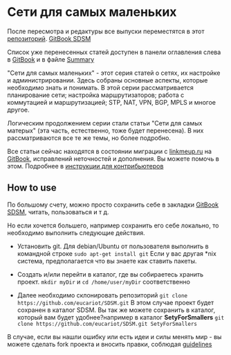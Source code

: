 # Сети для самых маленьких

После пересмотра и редактуры все выпуски переместятся в этот [репозиторий](https://github.com/eucariot/SDSM).
[GitBook SDSM](https://linkmeup.gitbook.io/sdsm/)

Список уже перенесенных статей доступен в панели оглавления слева в [GitBook](https://linkmeup.gitbook.io/sdsm/) и в файле [Summary](./SUMMARY.md)

"Сети для самых маленьких" - этот серия статей о сетях, их настройке и администрировании.
Здесь собраны основные аспекты, которые необходимо знать и понимать. 
В этой серии рассматривается планирование сети; настройка маршрутизаторов; работа с коммутацией и маршрутизацией; STP, NAT, VPN, BGP, MPLS и многое другое. 

Логическим продолжением серии стали статьи "Сети для самых матерых" (эта часть, естественно, тоже будет перенесена). В них рассматриваются все те же темы, но более подробно. 

Все статьи сейчас находятся в состоянии миграции с [linkmeup.ru](https://linkmeup.ru/blog/sdsm) на [GitBook](https://linkmeup.gitbook.io/sdsm/), исправлений неточностей и дополнения. Вы можете помочь в этом. Подробнее в [инструкции для контрибьютеров](./CONTRIBUTING.md)

## How to use

По большому счету, можно просто сохранить себе в закладки [GitBook SDSM](https://linkmeup.gitbook.io/sdsm/), читать, пользоваться и т д.

Но если хочется большего, например сохранить его себе локально, то необходимо выполнить следующие действия. 

* Установить git.
Для debian/Ubuntu от пользователя выполнить в командной строке `sudo apt-get install git`
Если у вас другая *nix система, предполагается что вы знаете как ставить пакеты. 

* Создать и/или перейти в каталог, где вы собираетесь хранить проект. 
`mkdir myDir` и `cd /home/user/myDir` соответственно

* Далее необходимо склонировать репозиторий `git clone https://github.com/eucariot/SDSM.git`
В этом случае проект будет сохранен в каталог SDSM.
Вы так же можете сохранить в каталог, который вам будет удобнее?например в каталог **SetyForSmallers** `git clone https://github.com/eucariot/SDSM.git SetyForSmallers`

В случае, если вы нашли ошибку или есть идеи и силы менять мир - вы можете сделать fork проекта и вносить правки, соблюдая [guidelines](./CONTRIBUTING.md)
